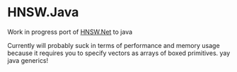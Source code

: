 HNSW.Java
=========

Work in progress port of [HNSW.Net](https://github.com/Microsoft/HNSW.Net) to java

Currently will probably suck in terms of performance and memory usage because it requires you to specify 
vectors as arrays of boxed primitives. yay java generics!

